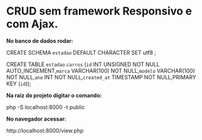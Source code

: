 CRUD sem framework Responsivo e com Ajax.
=

**No banco de dados rodar:**

CREATE SCHEMA `estadao` DEFAULT CHARACTER SET utf8 ;

CREATE TABLE `estadao`.`carros` (`id` INT UNSIGNED NOT NULL AUTO_INCREMENT,`marca` VARCHAR(100) NOT NULL,`modelo` VARCHAR(100) NOT NULL,`ano` INT NOT NULL,`created_at` TIMESTAMP NOT NULL,PRIMARY KEY (`id`));

**Na raiz do projeto digitar o comando:**

php -S localhost:8000 -t public

**No navegador acessar:**

http://localhost:8000/view.php
